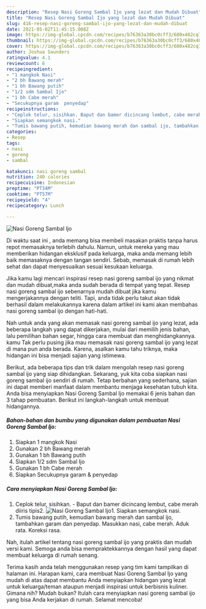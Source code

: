 ```yaml
---
description: "Resep Nasi Goreng Sambal Ijo yang lezat dan Mudah Dibuat"
title: "Resep Nasi Goreng Sambal Ijo yang lezat dan Mudah Dibuat"
slug: 416-resep-nasi-goreng-sambal-ijo-yang-lezat-dan-mudah-dibuat
date: 2021-05-02T11:45:15.008Z
image: https://img-global.cpcdn.com/recipes/b76363a30bc0cff3/680x482cq70/nasi-goreng-sambal-ijo-foto-resep-utama.jpg
thumbnail: https://img-global.cpcdn.com/recipes/b76363a30bc0cff3/680x482cq70/nasi-goreng-sambal-ijo-foto-resep-utama.jpg
cover: https://img-global.cpcdn.com/recipes/b76363a30bc0cff3/680x482cq70/nasi-goreng-sambal-ijo-foto-resep-utama.jpg
author: Joshua Saunders
ratingvalue: 4.1
reviewcount: 6
recipeingredient:
- "1 mangkok Nasi"
- "2 bh Bawang merah"
- "1 bh Bawang putih"
- "1/2 sdm Sambal Ijo"
- "1 bh Cabe merah"
- "Secukupnya garam  penyedap"
recipeinstructions:
- "Ceplok telur, sisihkan. Baput dan bamer dicincang lembut, cabe merah diiris tipis2."
- "Siapkan semangkok nasi."
- "Tumis bawang putih, kemudian bawang merah dan sambal ijo, tambahkan garam dan penyedap. Masukkan nasi, cabe merah. Aduk rata. Koreksi rasa."
categories:
- Resep
tags:
- nasi
- goreng
- sambal

katakunci: nasi goreng sambal 
nutrition: 240 calories
recipecuisine: Indonesian
preptime: "PT34M"
cooktime: "PT57M"
recipeyield: "4"
recipecategory: Lunch

---
```



![Nasi Goreng Sambal Ijo](https://img-global.cpcdn.com/recipes/b76363a30bc0cff3/680x482cq70/nasi-goreng-sambal-ijo-foto-resep-utama.jpg)

Di waktu  saat ini , anda memang bisa membeli masakan praktis tanpa harus repot memasaknya terlebih dahulu. Namun, untuk mereka yang mau memberikan hidangan eksklusif pada keluarga, maka anda memang lebih baik memasaknya dengan tangan sendiri. Sebab, memasak di rumah lebih sehat dan dapat menyesuaikan sesuai kesukaan keluarga.

Jika kamu lagi mencari inspirasi resep nasi goreng sambal ijo yang nikmat dan mudah dibuat,maka anda sudah berada di tempat yang tepat. Resep nasi goreng sambal ijo  sebenarnya mudah dibuat jika kamu mengerjakannya dengan teliti. Tapi, anda tidak perlu takut akan tidak berhasil dalam melakukannya 
karena dalam artikel ini kami akan membahas nasi goreng sambal ijo dengan hati-hati.  



Nah untuk anda yang akan memasak nasi goreng sambal ijo yang lezat, ada beberapa langkah yang dapat dikerjakan, mulai dari memilih jenis bahan, lalu pemilihan bahan segar, hingga cara membuat dan menghidangkannya. kamu Tak perlu pusing jika mau memasak nasi goreng sambal ijo yang lezat di mana pun anda berada. Karena, asalkan kamu  tahu triknya, maka hidangan ini bisa menjadi sajian yang istimewa.

Berikut, ada beberapa tips dan trik dalam mengolah resep nasi goreng sambal ijo yang siap dihidangkan. Sekarang, yuk kita coba siapkan nasi goreng sambal ijo sendiri di rumah. Tetap berbahan yang sederhana, sajian ini dapat memberi manfaat dalam membantu menjaga kesehatan tubuh kita. Anda bisa menyiapkan Nasi Goreng Sambal Ijo memakai 6 jenis bahan dan 3 tahap pembuatan. Berikut ini langkah-langkah untuk membuat hidangannya.

<!--inarticleads1-->

##### Bahan-bahan dan bumbu yang digunakan dalam pembuatan Nasi Goreng Sambal Ijo:

1. Siapkan 1 mangkok Nasi
1. Gunakan 2 bh Bawang merah
1. Gunakan 1 bh Bawang putih
1. Siapkan 1/2 sdm Sambal Ijo
1. Gunakan 1 bh Cabe merah
1. Siapkan Secukupnya garam &amp; penyedap




<!--inarticleads2-->

##### Cara menyiapkan Nasi Goreng Sambal Ijo:

1. Ceplok telur, sisihkan. - Baput dan bamer dicincang lembut, cabe merah diiris tipis2.
<img src="https://img-global.cpcdn.com/steps/8a9d252b839eb600/160x128cq70/nasi-goreng-sambal-ijo-langkah-memasak-1-foto.jpg" alt="Nasi Goreng Sambal Ijo">1. Siapkan semangkok nasi.
1. Tumis bawang putih, kemudian bawang merah dan sambal ijo, tambahkan garam dan penyedap. Masukkan nasi, cabe merah. Aduk rata. Koreksi rasa.




Nah, itulah artikel tentang  nasi goreng sambal ijo  yang praktis dan mudah versi kami. Semoga anda bisa mempraktekkannya dengan hasil yang dapat membuat keluarga di rumah senang. 

Terima kasih anda telah menggunakan resep yang tim kami tampilkan di halaman ini. Harapan kami, cara membuat  Nasi Goreng Sambal Ijo yang mudah di atas dapat membantu Anda menyiapkan hidangan yang lezat untuk keluarga/teman ataupun menjadi inspirasi untuk berbisnis kuliner. Gimana nih? Mudah bukan? Itulah cara menyiapkan nasi goreng sambal ijo yang bisa Anda kerjakan di rumah. Selamat mencoba!

